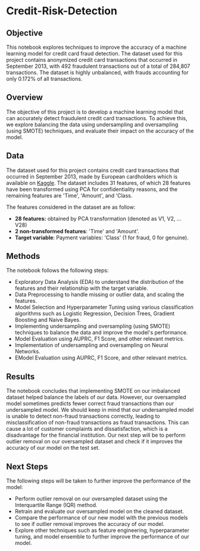 # Credit-Risk-Detection

## Objective
This notebook explores techniques to improve the accuracy of a machine learning model for credit card fraud detection. The dataset used for this project contains anonymized credit card transactions that occurred in September 2013, with 492 fraudulent transactions out of a total of 284,807 transactions. The dataset is highly unbalanced, with frauds accounting for only 0.172% of all transactions.

## Overview
The objective of this project is to develop a machine learning model that can accurately detect fraudulent credit card transactions. To achieve this, we explore balancing the data using undersampling and oversampling (using SMOTE) techniques, and evaluate their impact on the accuracy of the model.


## Data
The dataset used for this project contains credit card transactions that occurred in September 2013, made by European cardholders which is available on [Kaggle](https://www.kaggle.com/datasets/mlg-ulb/creditcardfraud). The dataset includes 31 features, of which 28 features have been transformed using PCA for confidentiality reasons, and the remaining features are 'Time', 'Amount', and 'Class.

The features considered in the dataset are as follow:

* **28 features:** obtained by PCA transformation (denoted as V1, V2, ... V28)
* **2 non-transformed features**: 'Time' and 'Amount'.
* **Target variable**: Payment variables: 'Class' (1 for fraud, 0 for genuine).

## Methods
The notebook follows the following steps:

* Exploratory Data Analysis (EDA) to understand the distribution of the features and their relationship with the target variable.
* Data Preprocessing to handle missing or outlier data, and scaling the features.
* Model Selection and Hyperparameter Tuning using various classification algorithms such as Logistic Regression, Decision Trees, Gradient Boosting and Naive Bayes.
* Implementing undersampling and oversampling (using SMOTE) techniques to balance the data and improve the model's performance.
* Model Evaluation using AUPRC, F1 Score, and other relevant metrics.
* Implementation of undersampling and oversampling on Neural Networks.
* EModel Evaluation using AUPRC, F1 Score, and other relevant metrics.

## Results
The notebook concludes that implementing SMOTE on our imbalanced dataset helped balance the labels of our data. However, our oversampled model sometimes predicts fewer correct fraud transactions than our undersampled model. We should keep in mind that our undersampled model is unable to detect non-fraud transactions correctly, leading to misclassification of non-fraud transactions as fraud transactions. This can cause a lot of customer complaints and dissatisfaction, which is a disadvantage for the financial institution. Our next step will be to perform outlier removal on our oversampled dataset and check if it improves the accuracy of our model on the test set.

## Next Steps
The following steps will be taken to further improve the performance of the model:

* Perform outlier removal on our oversampled dataset using the Interquartile Range (IQR) method.
* Retrain and evaluate our oversampled model on the cleaned dataset.
* Compare the performance of our new model with the previous models to see if outlier removal improves the accuracy of our model.
* Explore other techniques such as feature engineering, hyperparameter tuning, and model ensemble to further improve the performance of our model.
